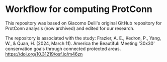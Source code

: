 # Workflow for computing ProtConn

This repository was based on Giacomo Delli's original GitHub repository for ProtConn analysis (now archived) and edited for our research.

The repository is associated with the study:
Frazier, A. E., Kedron, P., Yang, W., & Quan, H. (2024, March 11). America the Beautiful: Meeting '30x30' conservation goals through connected protected areas. https://doi.org/10.31219/osf.io/m46zn
